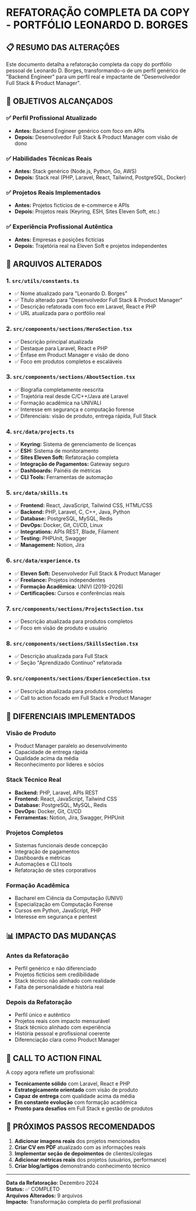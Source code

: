 # REFATORAÇÃO COMPLETA DA COPY - PORTFÓLIO LEONARDO D. BORGES

## 📋 RESUMO DAS ALTERAÇÕES

Este documento detalha a refatoração completa da copy do portfólio pessoal de Leonardo D. Borges, transformando-o de um perfil genérico de "Backend Engineer" para um perfil real e impactante de "Desenvolvedor Full Stack & Product Manager".

## 🎯 OBJETIVOS ALCANÇADOS

### ✅ **Perfil Profissional Atualizado**

- **Antes:** Backend Engineer genérico com foco em APIs
- **Depois:** Desenvolvedor Full Stack & Product Manager com visão de dono

### ✅ **Habilidades Técnicas Reais**

- **Antes:** Stack genérico (Node.js, Python, Go, AWS)
- **Depois:** Stack real (PHP, Laravel, React, Tailwind, PostgreSQL, Docker)

### ✅ **Projetos Reais Implementados**

- **Antes:** Projetos fictícios de e-commerce e APIs
- **Depois:** Projetos reais (Keyring, ESH, Sites Eleven Soft, etc.)

### ✅ **Experiência Profissional Autêntica**

- **Antes:** Empresas e posições fictícias
- **Depois:** Trajetória real na Eleven Soft e projetos independentes

## 🔄 ARQUIVOS ALTERADOS

### 1. **`src/utils/constants.ts`**

- ✅ Nome atualizado para "Leonardo D. Borges"
- ✅ Título alterado para "Desenvolvedor Full Stack & Product Manager"
- ✅ Descrição refatorada com foco em Laravel, React e PHP
- ✅ URL atualizada para o portfólio real

### 2. **`src/components/sections/HeroSection.tsx`**

- ✅ Descrição principal atualizada
- ✅ Destaque para Laravel, React e PHP
- ✅ Ênfase em Product Manager e visão de dono
- ✅ Foco em produtos completos e escaláveis

### 3. **`src/components/sections/AboutSection.tsx`**

- ✅ Biografia completamente reescrita
- ✅ Trajetória real desde C/C++/Java até Laravel
- ✅ Formação acadêmica na UNIVALI
- ✅ Interesse em segurança e computação forense
- ✅ Diferenciais: visão de produto, entrega rápida, Full Stack

### 4. **`src/data/projects.ts`**

- ✅ **Keyring:** Sistema de gerenciamento de licenças
- ✅ **ESH:** Sistema de monitoramento
- ✅ **Sites Eleven Soft:** Refatoração completa
- ✅ **Integração de Pagamentos:** Gateway seguro
- ✅ **Dashboards:** Painéis de métricas
- ✅ **CLI Tools:** Ferramentas de automação

### 5. **`src/data/skills.ts`**

- ✅ **Frontend:** React, JavaScript, Tailwind CSS, HTML/CSS
- ✅ **Backend:** PHP, Laravel, C, C++, Java, Python
- ✅ **Database:** PostgreSQL, MySQL, Redis
- ✅ **DevOps:** Docker, Git, CI/CD, Linux
- ✅ **Integrations:** APIs REST, Blade, Filament
- ✅ **Testing:** PHPUnit, Swagger
- ✅ **Management:** Notion, Jira

### 6. **`src/data/experience.ts`**

- ✅ **Eleven Soft:** Desenvolvedor Full Stack & Product Manager
- ✅ **Freelance:** Projetos independentes
- ✅ **Formação Acadêmica:** UNIVI (2019-2026)
- ✅ **Certificações:** Cursos e conferências reais

### 7. **`src/components/sections/ProjectsSection.tsx`**

- ✅ Descrição atualizada para produtos completos
- ✅ Foco em visão de produto e usuário

### 8. **`src/components/sections/SkillsSection.tsx`**

- ✅ Descrição atualizada para Full Stack
- ✅ Seção "Aprendizado Contínuo" refatorada

### 9. **`src/components/sections/ExperienceSection.tsx`**

- ✅ Descrição atualizada para produtos completos
- ✅ Call to action focado em Full Stack e Product Manager

## 🚀 DIFERENCIAIS IMPLEMENTADOS

### **Visão de Produto**

- Product Manager paralelo ao desenvolvimento
- Capacidade de entrega rápida
- Qualidade acima da média
- Reconhecimento por líderes e sócios

### **Stack Técnico Real**

- **Backend:** PHP, Laravel, APIs REST
- **Frontend:** React, JavaScript, Tailwind CSS
- **Database:** PostgreSQL, MySQL, Redis
- **DevOps:** Docker, Git, CI/CD
- **Ferramentas:** Notion, Jira, Swagger, PHPUnit

### **Projetos Completos**

- Sistemas funcionais desde concepção
- Integração de pagamentos
- Dashboards e métricas
- Automações e CLI tools
- Refatoração de sites corporativos

### **Formação Acadêmica**

- Bacharel em Ciência da Computação (UNIVI)
- Especialização em Computação Forense
- Cursos em Python, JavaScript, PHP
- Interesse em segurança e pentest

## 📊 IMPACTO DAS MUDANÇAS

### **Antes da Refatoração**

- Perfil genérico e não diferenciado
- Projetos fictícios sem credibilidade
- Stack técnico não alinhado com realidade
- Falta de personalidade e história real

### **Depois da Refatoração**

- Perfil único e autêntico
- Projetos reais com impacto mensurável
- Stack técnico alinhado com experiência
- História pessoal e profissional coerente
- Diferenciação clara como Product Manager

## 🎯 CALL TO ACTION FINAL

A copy agora reflete um profissional:

- **Tecnicamente sólido** com Laravel, React e PHP
- **Estrategicamente orientado** com visão de produto
- **Capaz de entrega** com qualidade acima da média
- **Em constante evolução** com formação acadêmica
- **Pronto para desafios** em Full Stack e gestão de produtos

## 📝 PRÓXIMOS PASSOS RECOMENDADOS

1. **Adicionar imagens reais** dos projetos mencionados
2. **Criar CV em PDF** atualizado com as informações reais
3. **Implementar seção de depoimentos** de clientes/colegas
4. **Adicionar métricas reais** dos projetos (usuários, performance)
5. **Criar blog/artigos** demonstrando conhecimento técnico

---

**Data da Refatoração:** Dezembro 2024  
**Status:** ✅ COMPLETO  
**Arquivos Alterados:** 9 arquivos  
**Impacto:** Transformação completa do perfil profissional
